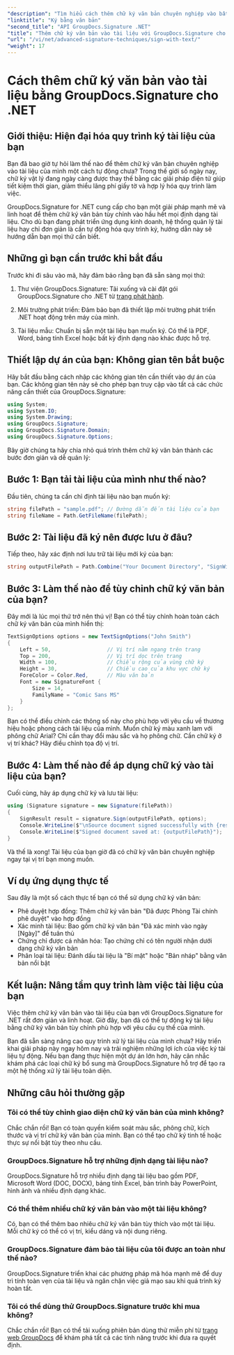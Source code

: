 ```yaml
---
"description": "Tìm hiểu cách thêm chữ ký văn bản chuyên nghiệp vào bất kỳ định dạng tài liệu nào với GroupDocs.Signature cho .NET. Triển khai đơn giản với các ví dụ mã đầy đủ."
"linktitle": "Ký bằng văn bản"
"second_title": "API GroupDocs.Signature .NET"
"title": "Thêm chữ ký văn bản vào tài liệu với GroupDocs.Signature cho .NET"
"url": "/vi/net/advanced-signature-techniques/sign-with-text/"
"weight": 17
---
```


# Cách thêm chữ ký văn bản vào tài liệu bằng GroupDocs.Signature cho .NET

## Giới thiệu: Hiện đại hóa quy trình ký tài liệu của bạn

Bạn đã bao giờ tự hỏi làm thế nào để thêm chữ ký văn bản chuyên nghiệp vào tài liệu của mình một cách tự động chưa? Trong thế giới số ngày nay, chữ ký vật lý đang ngày càng được thay thế bằng các giải pháp điện tử giúp tiết kiệm thời gian, giảm thiểu lãng phí giấy tờ và hợp lý hóa quy trình làm việc.

GroupDocs.Signature for .NET cung cấp cho bạn một giải pháp mạnh mẽ và linh hoạt để thêm chữ ký văn bản tùy chỉnh vào hầu hết mọi định dạng tài liệu. Cho dù bạn đang phát triển ứng dụng kinh doanh, hệ thống quản lý tài liệu hay chỉ đơn giản là cần tự động hóa quy trình ký, hướng dẫn này sẽ hướng dẫn bạn mọi thứ cần biết.

## Những gì bạn cần trước khi bắt đầu

Trước khi đi sâu vào mã, hãy đảm bảo rằng bạn đã sẵn sàng mọi thứ:

1. Thư viện GroupDocs.Signature: Tải xuống và cài đặt gói GroupDocs.Signature cho .NET từ [trang phát hành](https://releases.groupdocs.com/signature/net/).

2. Môi trường phát triển: Đảm bảo bạn đã thiết lập môi trường phát triển .NET hoạt động trên máy của mình.

3. Tài liệu mẫu: Chuẩn bị sẵn một tài liệu bạn muốn ký. Có thể là PDF, Word, bảng tính Excel hoặc bất kỳ định dạng nào khác được hỗ trợ.

## Thiết lập dự án của bạn: Không gian tên bắt buộc

Hãy bắt đầu bằng cách nhập các không gian tên cần thiết vào dự án của bạn. Các không gian tên này sẽ cho phép bạn truy cập vào tất cả các chức năng cần thiết của GroupDocs.Signature:

```csharp
using System;
using System.IO;
using System.Drawing;
using GroupDocs.Signature;
using GroupDocs.Signature.Domain;
using GroupDocs.Signature.Options;
```

Bây giờ chúng ta hãy chia nhỏ quá trình thêm chữ ký văn bản thành các bước đơn giản và dễ quản lý:

## Bước 1: Bạn tải tài liệu của mình như thế nào?

Đầu tiên, chúng ta cần chỉ định tài liệu nào bạn muốn ký:

```csharp
string filePath = "sample.pdf"; // Đường dẫn đến tài liệu của bạn
string fileName = Path.GetFileName(filePath);
```

## Bước 2: Tài liệu đã ký nên được lưu ở đâu?

Tiếp theo, hãy xác định nơi lưu trữ tài liệu mới ký của bạn:

```csharp
string outputFilePath = Path.Combine("Your Document Directory", "SignWithText", fileName);
```

## Bước 3: Làm thế nào để tùy chỉnh chữ ký văn bản của bạn?

Đây mới là lúc mọi thứ trở nên thú vị! Bạn có thể tùy chỉnh hoàn toàn cách chữ ký văn bản của mình hiển thị:

```csharp
TextSignOptions options = new TextSignOptions("John Smith")
{
    Left = 50,                  // Vị trí nằm ngang trên trang
    Top = 200,                  // Vị trí dọc trên trang
    Width = 100,                // Chiều rộng của vùng chữ ký
    Height = 30,                // Chiều cao của khu vực chữ ký
    ForeColor = Color.Red,      // Màu văn bản
    Font = new SignatureFont { 
        Size = 14, 
        FamilyName = "Comic Sans MS" 
    }
};
```

Bạn có thể điều chỉnh các thông số này cho phù hợp với yêu cầu về thương hiệu hoặc phong cách tài liệu của mình. Muốn chữ ký màu xanh lam với phông chữ Arial? Chỉ cần thay đổi màu sắc và họ phông chữ. Cần chữ ký ở vị trí khác? Hãy điều chỉnh tọa độ vị trí.

## Bước 4: Làm thế nào để áp dụng chữ ký vào tài liệu của bạn?

Cuối cùng, hãy áp dụng chữ ký và lưu tài liệu:

```csharp
using (Signature signature = new Signature(filePath))
{
    SignResult result = signature.Sign(outputFilePath, options);
    Console.WriteLine($"\nSource document signed successfully with {result.Succeeded.Count} signature(s).");
    Console.WriteLine($"Signed document saved at: {outputFilePath}");
}
```

Và thế là xong! Tài liệu của bạn giờ đã có chữ ký văn bản chuyên nghiệp ngay tại vị trí bạn mong muốn.

## Ví dụ ứng dụng thực tế

Sau đây là một số cách thực tế bạn có thể sử dụng chữ ký văn bản:

- Phê duyệt hợp đồng: Thêm chữ ký văn bản "Đã được Phòng Tài chính phê duyệt" vào hợp đồng
- Xác minh tài liệu: Bao gồm chữ ký văn bản "Đã xác minh vào ngày [Ngày]" để tuân thủ
- Chứng chỉ được cá nhân hóa: Tạo chứng chỉ có tên người nhận dưới dạng chữ ký văn bản
- Phân loại tài liệu: Đánh dấu tài liệu là "Bí mật" hoặc "Bản nháp" bằng văn bản nổi bật

## Kết luận: Nâng tầm quy trình làm việc tài liệu của bạn

Việc thêm chữ ký văn bản vào tài liệu của bạn với GroupDocs.Signature for .NET rất đơn giản và linh hoạt. Giờ đây, bạn đã có thể tự động ký tài liệu bằng chữ ký văn bản tùy chỉnh phù hợp với yêu cầu cụ thể của mình.

Bạn đã sẵn sàng nâng cao quy trình xử lý tài liệu của mình chưa? Hãy triển khai giải pháp này ngay hôm nay và trải nghiệm những lợi ích của việc ký tài liệu tự động. Nếu bạn đang thực hiện một dự án lớn hơn, hãy cân nhắc khám phá các loại chữ ký bổ sung mà GroupDocs.Signature hỗ trợ để tạo ra một hệ thống xử lý tài liệu toàn diện.

## Những câu hỏi thường gặp

### Tôi có thể tùy chỉnh giao diện chữ ký văn bản của mình không?

Chắc chắn rồi! Bạn có toàn quyền kiểm soát màu sắc, phông chữ, kích thước và vị trí chữ ký văn bản của mình. Bạn có thể tạo chữ ký tinh tế hoặc thực sự nổi bật tùy theo nhu cầu.

### GroupDocs.Signature hỗ trợ những định dạng tài liệu nào?

GroupDocs.Signature hỗ trợ nhiều định dạng tài liệu bao gồm PDF, Microsoft Word (DOC, DOCX), bảng tính Excel, bản trình bày PowerPoint, hình ảnh và nhiều định dạng khác.

### Có thể thêm nhiều chữ ký văn bản vào một tài liệu không?

Có, bạn có thể thêm bao nhiêu chữ ký văn bản tùy thích vào một tài liệu. Mỗi chữ ký có thể có vị trí, kiểu dáng và nội dung riêng.

### GroupDocs.Signature đảm bảo tài liệu của tôi được an toàn như thế nào?

GroupDocs.Signature triển khai các phương pháp mã hóa mạnh mẽ để duy trì tính toàn vẹn của tài liệu và ngăn chặn việc giả mạo sau khi quá trình ký hoàn tất.

### Tôi có thể dùng thử GroupDocs.Signature trước khi mua không?

Chắc chắn rồi! Bạn có thể tải xuống phiên bản dùng thử miễn phí từ [trang web GroupDocs](https://releases.groupdocs.com/) để khám phá tất cả các tính năng trước khi đưa ra quyết định.